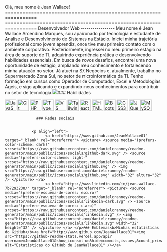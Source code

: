 Olá, meu nome é Jean Wallace! ================================================================= ================================================================= Desenvolvedor Web ----------------- Meu nome é Jean Wallace Arcendino Marques, sou apaixonado por tecnologia e estudante de Análise e Desenvolvimento de Sistemas na Estácio. Iniciei minha trajetória profissional como jovem aprendiz, onde tive meu primeiro contato com o ambiente corporativo. Posteriormente, ingressei no meu primeiro estágio na área de suporte de TI, adquirindo experiência prática e desenvolvendo habilidades essenciais. Em busca de novos desafios, encontrei uma nova oportunidade de estágio, ampliando meu conhecimento e fortalecendo minha atuação no setor. Já atuei na SX Negócios e, atualmente, trabalho no Supermercado Zona Sul, no setor de microinformática da TI. Tenho formação em cursos como Operador de Computador, Excel e Metodologias Ágeis, e sigo aplicando e expandindo meus conhecimentos para contribuir no setor de tecnologia.<a href="https://www.github.com/JeanWallace01" target="_blank" rel="noreferrer"><img src="https://img.shields.io/github/followers/JeanWallace01?logo=github&style=for-the-badge&color=0891b2&labelColor=7f1d1d" /></a>### Habilidades 
<p align="left">
 <a href="https://developer.mozilla.org/en-US/docs/Web/JavaScript" target="_blank" rel="noreferrer"><img src="https://raw.githubusercontent.com/danielcranney/readme-generator/main/public/icons/skills/javascript-colored.svg" width="36" height="36" alt="JavaScript" /></a> <a href="https://git-scm.com/" target="_blank" rel="noreferrer"><img src="https://raw.githubusercontent.com/danielcranney/readme-generator/main/public/icons/skills/git-colored.svg" width="36" height="36" alt="Git" /></a> <a href="https://www.php.net/" target="_blank" rel="noreferrer"><img src="https://raw.githubusercontent.com/danielcranney/readme-generator/main/public/icons/skills/php-colored.svg" width="36" height="36" alt="PHP" /></a> <a href="https://www.typescriptlang.org/" target="_blank" rel="noreferrer"><img src="https://raw.githubusercontent.com/danielcranney/readme-generator/main/public/icons/skills/typescript-colored.svg" width="36" height="36" alt="TypeScript" /></a> <a href="https://code.visualstudio.com/" target="_blank" rel="noreferrer"><img src="https://raw.githubusercontent.com/danielcranney/readme-generator/main/public/icons/skills/visualstudiocode.svg" width="36" height="36" alt="VS Code" /></a> <a href="https://tailwindcss.com/" target="_blank" rel="noreferrer"><img src="https://raw.githubusercontent.com/danielcranney/readme-generator/main/public/icons/skills/tailwindcss-colored.svg" width="36" height="36" alt="TailwindCSS" /></a> <a href="https://reactjs.org/" target="_blank" rel="noreferrer"><img src="https://raw.githubusercontent.com/danielcranney/readme-generator/main/public/icons/skills/react-colored.svg" width="36" height="36" alt="React" /></a> <a href="https://developer.mozilla.org/en-US/docs/Glossary/HTML5" target="_blank" rel="noreferrer"><img src="https://raw.githubusercontent.com/danielcranney/readme-generator/main/public/icons/skills/html5-colored.svg" width="36" height="36" alt="HTML5" /></a> <a href="https://getbootstrap.com/" target="_blank" rel="noreferrer"><img src="https://raw.githubusercontent.com/danielcranney/readme-generator/main/public/icons/skills/bootstrap-colored.svg" width="36" height="36" alt="Bootstrap" /></a> <a href="https://www.w3.org/TR/CSS/#css" target="_blank" rel="noreferrer"><img src="https://raw.githubusercontent.com/danielcranney/readme-generator/main/public/icons/skills/css3-colored.svg" width="36" height="36" alt="CSS3" /></a> <a href="https://jquery.com/" target="_blank" rel="noreferrer"><img src="https://raw.githubusercontent.com/danielcranney/readme-generator/main/public/icons/skills/jquery-colored.svg" width="36" height="36" alt="JQuery" /></a><a href="https://www.mysql.com/" target="_blank" rel="noreferrer"><img src="https://raw.githubusercontent.com/danielcranney/readme-generator/main/public/icons/skills/mysql-colored.svg" width="36" height="36" alt="MySQL" /></a> 
                    </p>
                    
                  ### Redes sociais
                  
                   
                <p align="left"> 
                      <a href="https://www.github.com/JeanWallace01" target="_blank" rel="noreferrer"> <picture> <source media="(prefers-color-scheme: dark)" srcset="https://raw.githubusercontent.com/danielcranney/readme-generator/main/public/icons/socials/github-dark.svg" /> <source media="(prefers-color-scheme: light)" srcset="https://raw.githubusercontent.com/danielcranney/readme-generator/main/public/icons/socials/github.svg" /> <img src="https://raw.githubusercontent.com/danielcranney/readme-generator/main/public/icons/socials/github.svg" width="32" altura="32" /> </picture> </a> 
                      <a href="https://www.linkedin.com/in/jean-wallace-7b7293230/" target="_blank" rel="noreferrer"> <picture> <source media="(prefere-esquema-de-cores: escuro)" srcset="https://raw.githubusercontent.com/danielcranney/readme-generator/main/public/icons/socials/linkedin-dark.svg" /> <source media="(prefere-esquema-de-cores: claro)" srcset="https://raw.githubusercontent.com/danielcranney/readme-generator/main/public/icons/socials/linkedin.svg" /> <img src="https://raw.githubusercontent.com/danielcranney/readme-generator/main/public/icons/socials/linkedin.svg" width="32" height="32" /> </picture> </a> </p>### Emblemas<b>Minhas estatísticas do GitHub</b><a href="http://www.github.com/JeanWallace01"><img src="https://github-readme-stats.vercel.app/api?username=JeanWallace01&show_icons=true&hide=commits,issues,&count_private=true&title_color=0891b2&text_color=ffffff&icon_color=0891b2&bg_color=7f1d1d&hide_border=true&show_icons=true" alt="Estatísticas do GitHub de JeanWallace01" /></a>
